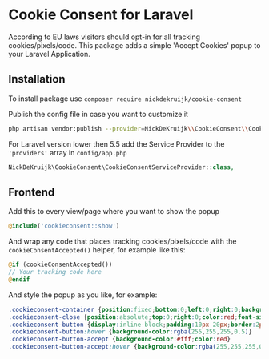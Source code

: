 # Cookie Consent for Laravel
According to EU laws visitors should opt-in for all tracking cookies/pixels/code. This package adds a simple 'Accept Cookies' popup to your Laravel Application.

## Installation
To install package use
`composer require nickdekruijk/cookie-consent`

Publish the config file in case you want to customize it
```bash
php artisan vendor:publish --provider=NickDeKruijk\\CookieConsent\\CookieConsentServiceProvider
```

For Laravel version lower then 5.5 add the Service Provider to the `'providers'` array in `config/app.php`
```php
NickDeKruijk\CookieConsent\CookieConsentServiceProvider::class,
```

## Frontend
Add this to every view/page where you want to show the popup
```php
@include('cookieconsent::show')
```
And wrap any code that places tracking cookies/pixels/code with the `cookieConsentAccepted()` helper, for example like this:
```php
@if (cookieConsentAccepted())
// Your tracking code here
@endif
```
And style the popup as you like, for example:
```css
.cookieconsent-container {position:fixed;bottom:0;left:0;right:0;background-color:red;text-align:center;padding:50px;z-index:9999;color:#fff}
.cookieconsent-close {position:absolute;top:0;right:0;color:red;font-size:50px;padding:10px;line-height:.7;font-weight:bold;display:block}
.cookieconsent-button {display:inline-block;padding:10px 20px;border:2px solid #fff;border-radius:5px;text-decoration:none;color:inherit;margin:10px}
.cookieconsent-button:hover {background-color:rgba(255,255,255,0.5)}
.cookieconsent-button-accept {background-color:#fff;color:red}
.cookieconsent-button-accept:hover {background-color:rgba(255,255,255,0.8)}
```
